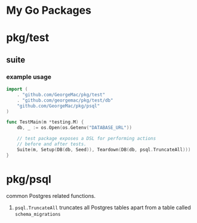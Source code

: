 My Go Packages
==============

# pkg/test

## suite

### example usage

```go
import (
    . "github.com/GeorgeMac/pkg/test"
    . "github.com/georgemac/pkg/test/db"
    "github.com/GeorgeMac/pkg/psql"
)

func TestMain(m *testing.M) {
    db, _ := os.Open(os.Getenv("DATABASE_URL"))

    // test package exposes a DSL for performing actions
    // before and after tests.
    Suite(m, Setup(DB(db, Seed)), Teardown(DB(db, psql.TruncateAll)))
}
```

# pkg/psql

common Postgres related functions.

1. `psql.TruncateAll` truncates all Postgres tables apart from a table called `schema_migrations`
